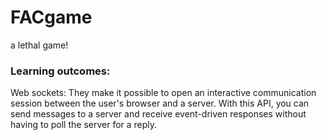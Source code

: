 # FACgame
a lethal game!


### Learning outcomes:

Web sockets: They make it possible to open an interactive communication session between the user's browser and a server. With this API, you can send messages to a server and receive event-driven responses without having to poll the server for a reply.

